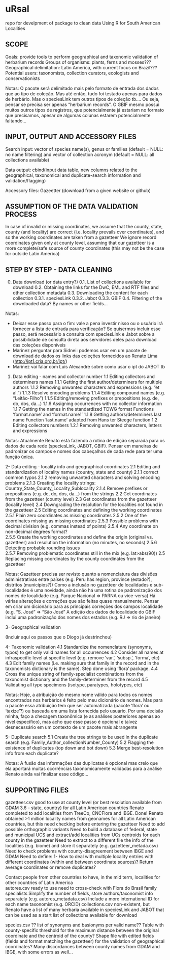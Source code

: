 # uRsal
repo for develpment of package to clean data Using R for South American Localities

## SCOPE

Goals: provide tools to perform geographical and taxonomic validation of herbarium records 
Groups of organisms: plants, ferns and mosses??? 
Geographical delimitation: Latin America, with current focus on Brazil???
Potential users: taxonomists, collection curators, ecologists and conservationists

Notas:
O pacote será delimitado mais pelo formato de entrada dos dados que ao tipo de coleção. Mas até então, tudo foi testado apenas para dados de herbário. Mas o speciesLink tem outros tipos de coleção tb…. Ou seja, pensar se precisa ser apenas “herbarium records”. O GBIF mesmo possui muitos outros tipos de registros, que potencialmente já estariam no formato que precisamos, apesar de algumas colunas estarem potencialmente faltando...
	
## INPUT, OUTPUT AND ACCESSORY FILES

Search input: vector of species name(s), genus or families (default = NULL: no name filtering) and vector of collection acronym (default = NULL: all collections available)

Data output: cbind(input data table, new columns related to the geographical, taxonomical and duplicate-search information and validation/flagging)

Accessory files: Gazeetter (download from a given website or github)
 
## ASSUMPTION OF THE DATA VALIDATION PROCESS

In case of invalid or missing coordinates, we assume that the county, state, county (and locality) are correct (i.e. locality prevails over coordinates), and so the working coordinates are taken from a gazetteer 
We ignore record coordinates given only at county level, assuming that our gazetteer is a more complete/safe source of county coordinates (this may not be the case for outside Latin America) 


## STEP BY STEP - DATA CLEANING

0. Data download (or data entry?)
	0.1. List of collections available for download
	0.2. Obtaining the links for the DwC, EML and RTF files and other collection metadata
	0.3. Downloading the content for each collection
		0.3.1. speciesLink
		0.3.2. Jabot
		0.3.3. GBIF
	0.4. Filtering of the downloaded data? By names or other fields...  

Notas: 
- Deixar esse passo para o fim: vale a pena investir nisso ou o usuário irá fornecer a lista de entrada para verificação?
Se quisermos incluir esse passo, será necessário a consulta com speciesLink e Jabot sobre a possibilidade de consulta direta aos servidores deles para download das coleções disponíveis
- Marinez perguntar para Sidnei: podemos usar em um pacote de download de dados os links das coleções fornecidos ao Renato Lima (http://ipt1.cria.org.br/ipt/)  
- Marinez vai falar com Luis Alexandre sobre como usar o ipt do JABOT tb

1.  Data editing - names and collector number
	1.1 Editing collectors and determiners names
		1.1.1 Getting the first author/determiners for multiple authors
		1.1.2 Removing unwanted characters and expressions (e.g. “et al.”)
		1.1.3 Resolve encoding problems
1.1.4 Editing compound names (e.g. “Leitão-Filho”)
1.1.5 Editing/removing prefixes or prepositions (e.g. de, do, dos, da…)
1.1.6 Assigning occurrences with no collector information
1.1.7 Getting the names in the standardized TDWG format
Functions ‘format.name’ and ‘format.name1’
		1.1.8 Getting authors/determiners last name
Function ‘last.name’ adapted from Hans ter Steege function
	1.2 Editing collectors numbers
		1.2.1 Removing unwanted characters, letters and expressions


Notas: 
Atualmente Renato está fazendo a rotina de edição separada para os dados de cada rede (speciesLink, JABOT, GBIF). Pensar em maneiras de padronizar os campos e nomes dos cabeçalhos de cada rede para ter uma função única.

2- Data editing - locality info and geographical coordinates
	2.1 Editing and standardization of locality names (country, state and county)
		2.1.1 correct common typos
		2.1.2 removing unwanted characters and solving encoding problems
		2.1.3 Creating the locality strings: Country_State_County_Locality_Sublocality
2.1.4 Remove prefixes or prepositions (e.g. de, do, dos, da…) from the strings
2.2 Get coordinates from the gazetteer (county level)
2.3 Get coordinates from the gazetteer (locality level)
2.4 Downgrading the resolution for the localities not found in the gazetteer
2.5 Editing coordinates and defining the working coordinates
	2.5.1 	Plain zero coordinates as missing coordinates 
	2.5.2    One of the coordinates missing as missing coordinates
	2.5.3	Possible problems with decimal division (e.g. commas instead of points) 
	2.5.4 	Any coordinate on non-decimal degrees format?	
	2.5.5	Create the working coordinates and define the origin (original vs. gazetteer) and resolution the information (no minutes, no seconds) 
	2.5.6	Detecting probable rounding issues	
	2.5.7	Removing problematic coordinates still in the mix (e.g. lat>abs(90))
2.5 Replacing missing coordinates by the county coordinates from the gazetteer 


Notas:
Gazetteer precisa ser revisto quanto a nomenclatura das divisões administrativas entre países (e.g. Peru has region, province (estado?), distritos (municípios?)) 
Como a inclusão no gazetteer de localidades e sub-localidades é uma novidade, ainda não há uma rotina de padronização dos nomes de localidade (e.g. Parque Nacional => PARNA ou vice-versa) 
Há várias alterações e correções que são feitas quase manualmente. Pensar em criar um dicionário para as principais correções dos campos localidade (e.g. “S. José” =>  “São José”
A edição dos dados de localidade do GBIF inclui uma padronização dos nomes dos estados (e.g. RJ => rio de janeiro)


3- Geographical validation

(Incluir aqui os passos que o Diogo já destrinchou)

4- Taxonomic validation
4.1 Standardize the nomenclature (synonyms, typos) to get only valid names for all occurrences
        	4.2 Consider all names at infraspecific level at specific level (e.g. remove ‘var.’, ‘subsp.’, ‘forma’, etc)
        	4.3 Edit family names (i.e. making sure that family in the record and in the taxonomists dictionary is the same). Step done using ‘flora’ package.
        	4.4 Cross the unique string of family-specialist combinations from the taxonomist dictionary and the family-determiner from the record
        	4.5 Validating all type specimens (isotype, paratypes, holotypes, etc)
 
Notas:
Hoje, a atribuição do mesmo nome válido para todos os nomes encontrados nos herbários é feito pelo meu dicionário de nomes. Mas para o pacote essa atribuição tem que ser automatizada (pacote ‘flora’ ou ‘taxize’?) ou baseada em uma lista fornecida pelo usuário.
Por uma decisão minha, faço a checagem taxonômica (e as análises posteriores apenas ao nível específico), mas acho que esse passo é opcional e talvez desnecessário em um contexto de um pacote mais abrangente


5- Duplicate search
5.1 Create the tree strings to be used in the duplicate search (e.g. Family_Author_collectionNumber_County)
        	5.2 Flagging the existence of duplicates (top down and bot down)
        	5.3 Merge best-resolution info from each duplicate?

Notas:
A fusão das informações das duplicatas é opcional mas creio que ela aportará muitas ocorrências taxonomicamente validadas para a análise
Renato ainda vai finalizar esse código... 


## SUPPORTING FILES
gazetteer.csv
good to use at county level (or best resolution available from GDAM 3.6 - state, country) for all Latin American countries
Renato completed to add localities from TreeCo, CNCFlora and IBGE. Done!
Renato obtained >1 million locality names from geonames for all Latin American countries, but this need checking before entering the gazetteer
Need to add possible orthographic variants
Need to build a database of federal, state and municipal UCS and extract/add localities from UCs centroids for each county in the gazetteer
Need to extract to a different file the info of the localities (e.g. biome) and store it separately (e.g. gazetteer_metada.csv)
Need to check problems with county-disagreement between IBGE and GDAM
Need to define:
1- How to deal with multiple locality entries with different coordinates (within and between coordinate sources)? Return average coordinates or remove duplicates?
 
Contact people from other countries to have, in the mid term, localities for other countries of Latin America  
autores.csv
ready to use
need to cross-check with Flora do Brasil family specialists
Simplify the number of fields, store authors/taxonomist info separately (e.g. autores_metadata.csv) 
Include a more international ID for each name taxonomist (e.g. ORCID)
collections.csv
non-existent, but Renato have a list of many herbaria available in speciesLink and JABOT that can be used as a start
list of collections available for download

species.csv ?? list of synonyms and basionyms per valid name??
Table with county-specific threshold for the maximum distance between the original coordinate and the centroid of the county?
Shape file with edited fields (fields and format matching the gazetteer) for the validation of geographical coordinates? Many discordances between county names from GDAM and IBGE, with some errors as well...

